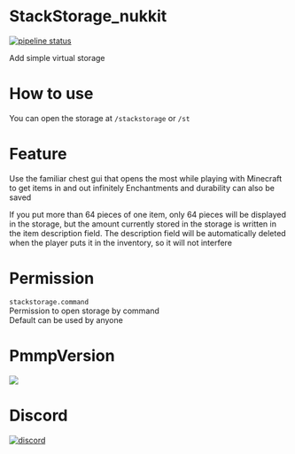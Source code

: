 # StackStorage_nukkit
[![pipeline status](https://gitlab.com/Ree-jp/StackStorage_nukkit/badges/dev/pipeline.svg)](https://gitlab.com/Ree-jp/StackStorage_nukkit/-/commits/dev)  

Add simple virtual storage

# How to use
You can open the storage at `/stackstorage` or `/st`

# Feature
Use the familiar chest gui that opens the most while playing with Minecraft to get items in and out infinitely
Enchantments and durability can also be saved

If you put more than 64 pieces of one item, only 64 pieces will be displayed in the storage, but the amount currently stored in the storage is written in the item description field.
The description field will be automatically deleted when the player puts it in the inventory, so it will not interfere

# Permission
`stackstorage.command`  
Permission to open storage by command  
Default can be used by anyone

# PmmpVersion
[![](https://poggit.pmmp.io/shield.state/StackStorage)](https://poggit.pmmp.io/p/StackStorage)

# Discord
[![discord](https://discordapp.com/api/guilds/638760361369010177/widget.png?style=banner2)]( https://discord.gg/M4A6cak)